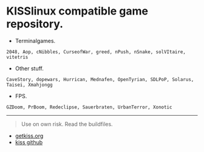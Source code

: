 # KISSlinux compatible game repository.

- Terminalgames.
```
2048, Aop, cNibbles, CurseofWar, greed, nPush, nSnake, solVItaire, vitetris
```

- Other stuff.
```
CaveStory, dopewars, Hurrican, Mednafen, OpenTyrian, SDLPoP, Solarus, Taisei, Xmahjongg
```

- FPS.
```
GZDoom, PrBoom, Redeclipse, Sauerbraten, UrbanTerror, Xonotic
```
---

> Use on own risk. Read the buildfiles.


* [getkiss.org](https://getkiss.org/)
* [kiss github](https://github.com/kisslinux)

